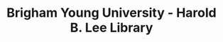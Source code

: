 ---
layout: repo
title: "Brigham Young University - Harold B. Lee Library"
id: 25922
permalink: repos/25922/
---